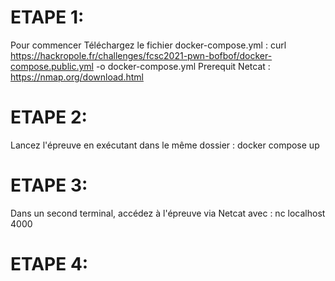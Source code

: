 # ETAPE 1:
Pour commencer Téléchargez le fichier docker-compose.yml : curl https://hackropole.fr/challenges/fcsc2021-pwn-bofbof/docker-compose.public.yml -o docker-compose.yml
Prerequit Netcat : https://nmap.org/download.html
# ETAPE 2:
Lancez l'épreuve en exécutant dans le même dossier : docker compose up

# ETAPE 3:
Dans un second terminal, accédez à l'épreuve via Netcat avec :
nc localhost 4000

# ETAPE 4:
